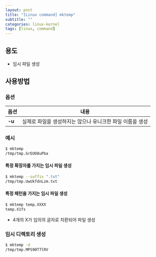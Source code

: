 ```yaml
---
layout: post
title: "[Linux command] mktemp"
subtitle: ""
categories: linux-kernel
tags: [linux, command]
---
```


## 용도
- 임시 파일 생성

## 사용방법
### 옵션

|옵션|내용|
|---|---|
|**-u**|실제로 파일을 생성하지는 않으나 유니크한 파일 이름을 생성|

### 예시
```bash
$ mktemp
/tmp/tmp.GrEUO8uPba
```

#### 특정 확장자를 가지는 임시 파일 생성
```bash
$ mktemp --suffix ".txt"
/tmp/tmp.UwUkfdnLzm.txt
```

#### 특정 패턴을 가지는 임시 파일 생성
```bash
$ mktemp temp.XXXX
temp.X1fs
```
- 4개의 X가 임의의 글자로 치환되어 파일 생성

### 임시 디렉토리 생성
```bash
$ mktemp -d
/tmp/tmp.MPS90T7lRV
```
